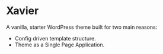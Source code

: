 # Xavier

A vanilla, starter WordPress theme built for two main reasons:

- Config driven template structure.
- Theme as a Single Page Application.
